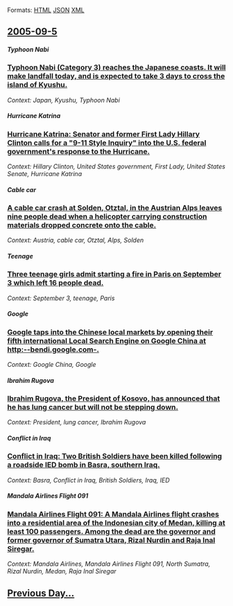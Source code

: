 
Formats: [HTML](2005/09/5/index.html)  [JSON](2005/09/5/index.json)  [XML](2005/09/5/index.xml)  

## [2005-09-5](/news/2005/09/5/index.md)

##### Typhoon Nabi
### [ Typhoon Nabi (Category 3) reaches the Japanese coasts. It will make landfall today, and is expected to take 3 days to cross the island of Kyushu. ](/news/2005/09/5/typhoon-nabi-category-3-reaches-the-japanese-coasts-it-will-make-landfall-today-and-is-expected-to-take-3-days-to-cross-the-island-of-k.md)
_Context: Japan, Kyushu, Typhoon Nabi_

##### Hurricane Katrina
### [ Hurricane Katrina: Senator and former First Lady Hillary Clinton calls for a "9-11 Style Inquiry" into the U.S. federal government's response to the Hurricane. ](/news/2005/09/5/hurricane-katrina-senator-and-former-first-lady-hillary-clinton-calls-for-a-9-11-style-inquiry-into-the-u-s-federal-government-s-respon.md)
_Context: Hillary Clinton, United States government, First Lady, United States Senate, Hurricane Katrina_

##### Cable car
### [ A cable car crash at Solden, Otztal, in the Austrian Alps leaves nine people dead when a helicopter carrying construction materials dropped concrete onto the cable. ](/news/2005/09/5/a-cable-car-crash-at-saplden-atztal-in-the-austrian-alps-leaves-nine-people-dead-when-a-helicopter-carrying-construction-materials-dropp.md)
_Context: Austria, cable car, Otztal, Alps, Solden_

##### Teenage
### [ Three teenage girls admit starting a fire in Paris on September 3 which left 16 people dead. ](/news/2005/09/5/three-teenage-girls-admit-starting-a-fire-in-paris-on-september-3-which-left-16-people-dead.md)
_Context: September 3, teenage, Paris_

##### Google
### [ Google taps into the Chinese local markets by opening their fifth international Local Search Engine on Google China at http:--bendi.google.com-. ](/news/2005/09/5/google-taps-into-the-chinese-local-markets-by-opening-their-fifth-international-local-search-engine-on-google-china-at-http-bendi-google.md)
_Context: Google China, Google_

##### Ibrahim Rugova
### [ Ibrahim Rugova, the President of Kosovo, has announced that he has lung cancer but will not be stepping down. ](/news/2005/09/5/ibrahim-rugova-the-president-of-kosovo-has-announced-that-he-has-lung-cancer-but-will-not-be-stepping-down.md)
_Context: President, lung cancer, Ibrahim Rugova_

##### Conflict in Iraq
### [ Conflict in Iraq: Two British Soldiers have been killed following a roadside IED bomb in Basra, southern Iraq. ](/news/2005/09/5/conflict-in-iraq-two-british-soldiers-have-been-killed-following-a-roadside-ied-bomb-in-basra-southern-iraq.md)
_Context: Basra, Conflict in Iraq, British Soldiers, Iraq, IED_

##### Mandala Airlines Flight 091
### [ Mandala Airlines Flight 091: A Mandala Airlines flight crashes into a residential area of the Indonesian city of Medan, killing at least 100 passengers. Among the dead are the governor and former governor of Sumatra Utara, Rizal Nurdin and Raja Inal Siregar. ](/news/2005/09/5/mandala-airlines-flight-091-a-mandala-airlines-flight-crashes-into-a-residential-area-of-the-indonesian-city-of-medan-killing-at-least-10.md)
_Context: Mandala Airlines, Mandala Airlines Flight 091, North Sumatra, Rizal Nurdin, Medan, Raja Inal Siregar_

## [Previous Day...](/news/2005/09/4/index.md)

